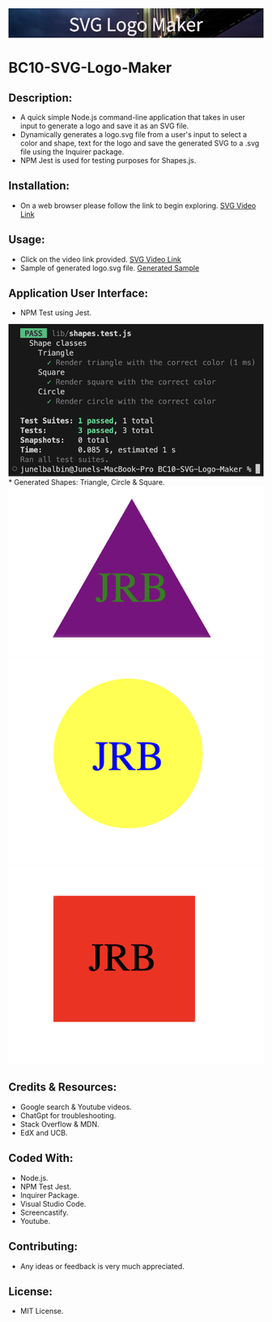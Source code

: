 <img src="./images/banner.png">

# BC10-SVG-Logo-Maker

## Description:
* A quick simple Node.js command-line application that takes in user input to generate a logo and save it as an SVG file.
* Dynamically generates a logo.svg file from a user's input to select a color and shape, text for the logo and save the generated SVG to a .svg file using the Inquirer package.
* NPM Jest is used for testing purposes for Shapes.js.

## Installation:
* On a web browser please follow the link to begin exploring. [SVG Video Link](https://youtu.be/mWVhidAGI_A)

## Usage:
* Click on the video link provided. [SVG Video Link](https://youtu.be/mWVhidAGI_A)
* Sample of generated logo.svg file. [Generated Sample](https://github.com/Junel-Balbin/BC10-SVG-Logo-Maker/blob/main/logo.svg)

## Application User Interface:
* NPM Test using Jest.
<img src="./images/npmtest.png">
* Generated Shapes: Triangle, Circle & Square.
<img src="./examples/triangle.png">
<img src="./examples/circle.png">
<img src="./examples/square.png">

## Credits & Resources:
* Google search & Youtube videos.
* ChatGpt for troubleshooting.
* Stack Overflow & MDN.
* EdX and UCB.

## Coded With:
* Node.js.
* NPM Test Jest.
* Inquirer Package.
* Visual Studio Code.
* Screencastify.
* Youtube.

## Contributing:
* Any ideas or feedback is very much appreciated.

## License:
* MIT License.